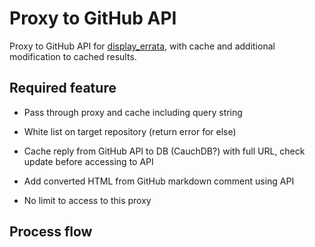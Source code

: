 # Proxy to GitHub API

Proxy to GitHub API for [display_errata](https://github.com/w3c/display_errata),
with cache and additional modification to cached results.

## Required feature

- Pass through proxy and cache including query string
- White list on target repository (return error for else)
- Cache reply from GitHub API to DB (CauchDB?) with full URL, check update before accessing to API
- Add converted HTML from GitHub markdown comment using API

- No limit to access to this proxy

## Process flow

